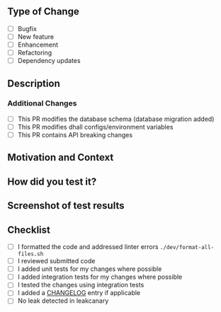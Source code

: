 ## Type of Change
<!-- Put an `x` in the boxes that apply -->

- [ ] Bugfix
- [ ] New feature
- [ ] Enhancement
- [ ] Refactoring
- [ ] Dependency updates

## Description
<!-- Describe your changes in detail -->


### Additional Changes

- [ ] This PR modifies the database schema (database migration added)
- [ ] This PR modifies dhall configs/environment variables
- [ ] This PR contains API breaking changes
<!-- 
Provide links to the files with corresponding changes.

You can find config files in `dhall-configs`
-->


## Motivation and Context
<!--
Why is this change required? What problem does it solve?
If it fixes an open issue, please link to the issue here.

If you don't have an issue, we'd recommend starting with one first so the PR
can focus on the implementation (unless its an obvious bug or documentation fix
that will have little conversation).
-->


## How did you test it?
<!--
Did you write an integration/unit/API test to verify the code changes?
Or did you test this change manually (provide relevant screenshots)?
-->

## Screenshot of test results
<!-- Provide screenshot of the test results -->

## Checklist
<!-- Put an `x` in the boxes that apply -->

- [ ] I formatted the code and addressed linter errors `./dev/format-all-files.sh`
- [ ] I reviewed submitted code
- [ ] I added unit tests for my changes where possible
- [ ] I added integration tests for my changes where possible
- [ ] I tested the changes using integration tests
- [ ] I added a [CHANGELOG](/CHANGELOG.md) entry if applicable
- [ ] No leak detected in leakcanary
